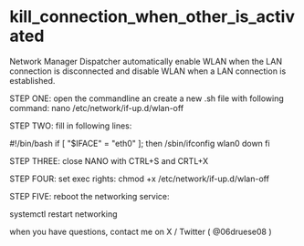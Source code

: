 # kill_connection_when_other_is_activated
Network Manager Dispatcher automatically enable WLAN when the LAN connection is disconnected and disable WLAN when a LAN connection is established.

STEP ONE:
open the commandline an create a new .sh file with following command:
nano /etc/network/if-up.d/wlan-off

STEP TWO:
fill in following lines:

#!/bin/bash
if [ "$IFACE" = "eth0" ]; then
    /sbin/ifconfig wlan0 down
fi


STEP THREE:
close NANO with CTRL+S and CRTL+X

STEP FOUR:
set exec rights:
chmod +x /etc/network/if-up.d/wlan-off

STEP FIVE:
reboot the networking service:

systemctl restart networking


when you have questions, contact me on X / Twitter ( @06druese08 )
